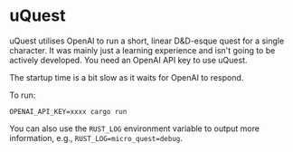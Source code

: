 # uQuest

uQuest utilises OpenAI to run a short, linear D&D-esque quest for a single character.
It was mainly just a learning experience and isn't going to be actively developed.
You need an OpenAI API key to use uQuest.

The startup time is a bit slow as it waits for OpenAI to respond.

To run:
```
OPENAI_API_KEY=xxxx cargo run
```

You can also use the `RUST_LOG` environment variable to output more information, e.g., `RUST_LOG=micro_quest=debug`.
